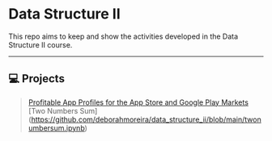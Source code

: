 # Data Structure II
This repo aims to keep and show the activities developed in the Data Structure II course.

-----------------------------------------------------------------------------------------
## :computer: Projects
> [Profitable App Profiles for the App Store and Google Play Markets](https://github.com/deborahmoreira/data_structure_ii/blob/main/guided_project_POO_modified.ipynb)
> [Two Numbers Sum] (https://github.com/deborahmoreira/data_structure_ii/blob/main/twonumbersum.ipynb)
